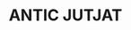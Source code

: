 ---
layout: test
title:  "ANTIC JUTJAT"
coordinates:
  - [1.462151087129636, 42.356502541607007]
  - [1.46213832422152, 42.356403068329868]
  - [1.462306356442272, 42.356386964112723]
  - [1.462363982070626, 42.356376888977827]
  - [1.462562766554015, 42.356362286026808]
  - [1.462459208089526, 42.35616287273475]
  - [1.462233083159158, 42.356208238846598]
  - [1.462103129336512, 42.35623152959262]
  - [1.462047814292702, 42.356239132183518]
  - [1.462003543043694, 42.356255227632005]
  - [1.462022924698081, 42.356383161743615]
  - [1.462039074648578, 42.356505211193927]
  - [1.462151087129636, 42.356502541607007]
---